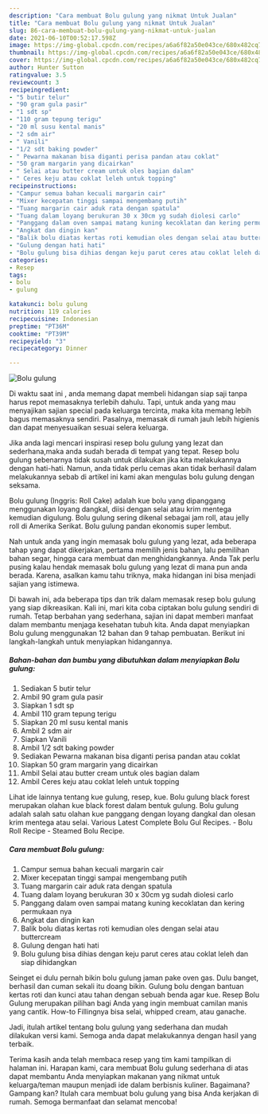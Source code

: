 ```yaml
---
description: "Cara membuat Bolu gulung yang nikmat Untuk Jualan"
title: "Cara membuat Bolu gulung yang nikmat Untuk Jualan"
slug: 86-cara-membuat-bolu-gulung-yang-nikmat-untuk-jualan
date: 2021-06-10T00:52:17.598Z
image: https://img-global.cpcdn.com/recipes/a6a6f82a50e043ce/680x482cq70/bolu-gulung-foto-resep-utama.jpg
thumbnail: https://img-global.cpcdn.com/recipes/a6a6f82a50e043ce/680x482cq70/bolu-gulung-foto-resep-utama.jpg
cover: https://img-global.cpcdn.com/recipes/a6a6f82a50e043ce/680x482cq70/bolu-gulung-foto-resep-utama.jpg
author: Hunter Sutton
ratingvalue: 3.5
reviewcount: 3
recipeingredient:
- "5 butir telur"
- "90 gram gula pasir"
- "1 sdt sp"
- "110 gram tepung terigu"
- "20 ml susu kental manis"
- "2 sdm air"
- " Vanili"
- "1/2 sdt baking powder"
- " Pewarna makanan bisa diganti perisa pandan atau coklat"
- "50 gram margarin yang dicairkan"
- " Selai atau butter cream untuk oles bagian dalam"
- " Ceres keju atau coklat leleh untuk topping"
recipeinstructions:
- "Campur semua bahan kecuali margarin cair"
- "Mixer kecepatan tinggi sampai mengembang putih"
- "Tuang margarin cair aduk rata dengan spatula"
- "Tuang dalam loyang berukuran 30 x 30cm yg sudah diolesi carlo"
- "Panggang dalam oven sampai matang kuning kecoklatan dan kering permukaan nya"
- "Angkat dan dingin kan"
- "Balik bolu diatas kertas roti kemudian oles dengan selai atau buttercream"
- "Gulung dengan hati hati"
- "Bolu gulung bisa dihias dengan keju parut ceres atau coklat leleh dan siap dihidangkan"
categories:
- Resep
tags:
- bolu
- gulung

katakunci: bolu gulung 
nutrition: 119 calories
recipecuisine: Indonesian
preptime: "PT36M"
cooktime: "PT39M"
recipeyield: "3"
recipecategory: Dinner

---
```



![Bolu gulung](https://img-global.cpcdn.com/recipes/a6a6f82a50e043ce/680x482cq70/bolu-gulung-foto-resep-utama.jpg)

Di waktu  saat ini , anda memang dapat membeli hidangan siap saji tanpa harus repot memasaknya terlebih dahulu. Tapi, untuk anda yang mau menyajikan sajian special pada keluarga tercinta, maka kita memang lebih bagus memasaknya sendiri. Pasalnya, memasak di rumah jauh lebih higienis dan dapat menyesuaikan sesuai selera keluarga.

Jika anda lagi mencari inspirasi resep bolu gulung yang lezat dan sederhana,maka anda sudah berada di tempat yang tepat. Resep bolu gulung  sebenarnya tidak susah untuk dilakukan jika kita melakukannya dengan hati-hati. Namun, anda tidak perlu cemas akan tidak berhasil dalam melakukannya 
sebab di artikel ini kami akan mengulas bolu gulung dengan seksama.  

Bolu gulung (Inggris: Roll Cake) adalah kue bolu yang dipanggang menggunakan loyang dangkal, diisi dengan selai atau krim mentega kemudian digulung. Bolu gulung sering dikenal sebagai jam roll, atau jelly roll di Amerika Serikat. Bolu gulung pandan ekonomis super lembut.

Nah untuk anda yang ingin memasak bolu gulung yang lezat, ada beberapa tahap yang dapat dikerjakan, pertama memilih jenis bahan, lalu pemilihan bahan segar, hingga cara membuat dan menghidangkannya. Anda Tak perlu pusing kalau hendak memasak bolu gulung yang lezat di mana pun anda berada. Karena, asalkan kamu  tahu triknya, maka hidangan ini bisa menjadi sajian yang istimewa.

Di bawah ini, ada beberapa tips dan trik dalam memasak resep bolu gulung yang siap dikreasikan. Kali ini, mari kita coba ciptakan bolu gulung sendiri di rumah. Tetap berbahan yang sederhana, sajian ini dapat memberi manfaat dalam membantu menjaga kesehatan tubuh kita. Anda dapat menyiapkan Bolu gulung menggunakan 12 bahan dan 9 tahap pembuatan. Berikut ini langkah-langkah untuk menyiapkan hidangannya.

<!--inarticleads1-->

##### Bahan-bahan dan bumbu yang dibutuhkan dalam menyiapkan Bolu gulung:

1. Sediakan 5 butir telur
1. Ambil 90 gram gula pasir
1. Siapkan 1 sdt sp
1. Ambil 110 gram tepung terigu
1. Siapkan 20 ml susu kental manis
1. Ambil 2 sdm air
1. Siapkan  Vanili
1. Ambil 1/2 sdt baking powder
1. Sediakan  Pewarna makanan bisa diganti perisa pandan atau coklat
1. Siapkan 50 gram margarin yang dicairkan
1. Ambil  Selai atau butter cream untuk oles bagian dalam
1. Ambil  Ceres keju atau coklat leleh untuk topping


Lihat ide lainnya tentang kue gulung, resep, kue. Bolu gulung black forest merupakan olahan kue black forest dalam bentuk gulung. Bolu gulung adalah salah satu olahan kue panggang dengan loyang dangkal dan olesan krim mentega atau selai. Various Latest Complete Bolu Gul Recipes. - Bolu Roll Recipe - Steamed Bolu Recipe. 

<!--inarticleads2-->

##### Cara membuat Bolu gulung:

1. Campur semua bahan kecuali margarin cair
1. Mixer kecepatan tinggi sampai mengembang putih
1. Tuang margarin cair aduk rata dengan spatula
1. Tuang dalam loyang berukuran 30 x 30cm yg sudah diolesi carlo
1. Panggang dalam oven sampai matang kuning kecoklatan dan kering permukaan nya
1. Angkat dan dingin kan
1. Balik bolu diatas kertas roti kemudian oles dengan selai atau buttercream
1. Gulung dengan hati hati
1. Bolu gulung bisa dihias dengan keju parut ceres atau coklat leleh dan siap dihidangkan


Seinget ei dulu pernah bikin bolu gulung jaman pake oven gas. Dulu banget, berhasil dan cuman sekali itu doang bikin. Gulung bolu dengan bantuan kertas roti dan kunci atau tahan dengan sebuah benda agar kue. Resep Bolu Gulung merupakan pilihan bagi Anda yang ingin membuat camilan manis yang cantik. How-to Fillingnya bisa selai, whipped cream, atau ganache. 

Jadi, itulah artikel tentang  bolu gulung  yang sederhana dan mudah dilakukan versi kami. Semoga anda dapat melakukannya dengan hasil yang terbaik. 

Terima kasih anda telah membaca resep yang tim kami tampilkan di halaman ini. Harapan kami, cara membuat  Bolu gulung sederhana di atas dapat membantu Anda menyiapkan makanan yang nikmat untuk keluarga/teman maupun menjadi ide dalam berbisnis kuliner. Bagaimana? Gampang kan? Itulah cara membuat bolu gulung yang bisa Anda kerjakan di rumah. Semoga bermanfaat dan selamat mencoba!

